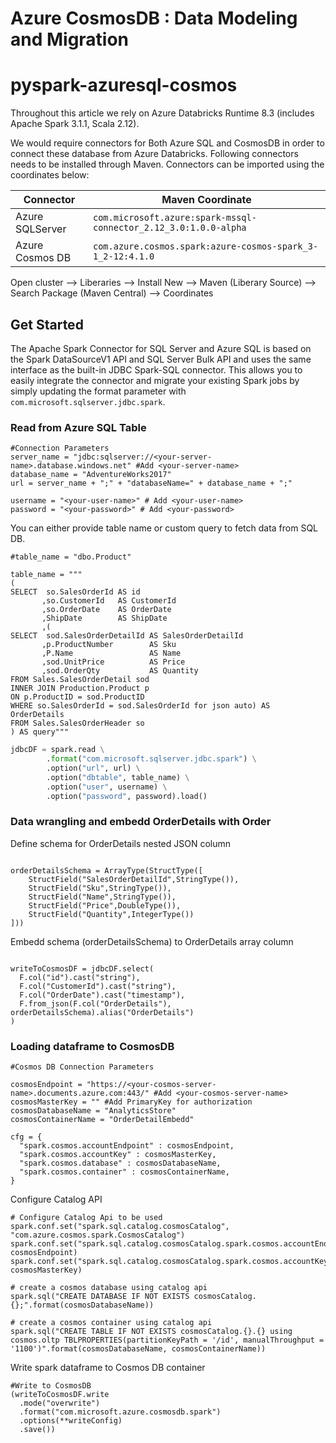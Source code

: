 # Azure CosmosDB : Data Modeling and Migration
# pyspark-azuresql-cosmos

Throughout this article we rely on Azure Databricks Runtime 8.3 (includes Apache Spark 3.1.1, Scala 2.12).

We would require connectors for Both Azure SQL and CosmosDB in order to connect these database from Azure Databricks. Following connectors needs to be installed through Maven. Connectors can be imported using the coordinates below:


| Connector | Maven Coordinate |
| --------- | ------------------ |
|Azure SQLServer | `com.microsoft.azure:spark-mssql-connector_2.12_3.0:1.0.0-alpha` |
|Azure Cosmos DB | `com.azure.cosmos.spark:azure-cosmos-spark_3-1_2-12:4.1.0` |


Open cluster --> Liberaries --> Install New --> Maven (Liberary Source) --> Search Package (Maven Central) --> Coordinates


## Get Started

The Apache Spark Connector for SQL Server and Azure SQL is based on the Spark DataSourceV1 API and SQL Server Bulk API and uses the same interface as the built-in JDBC Spark-SQL connector. This allows you to easily integrate the connector and migrate your existing Spark jobs by simply updating the format parameter with `com.microsoft.sqlserver.jdbc.spark`.


### Read from Azure SQL Table
```
#Connection Parameters
server_name = "jdbc:sqlserver://<your-server-name>.database.windows.net" #Add <your-server-name>
database_name = "AdventureWorks2017"
url = server_name + ";" + "databaseName=" + database_name + ";"

username = "<your-user-name>" # Add <your-user-name>
password = "<your-password>" # Add <your-password>
```
You can either provide table name or custom query to fetch data from SQL DB. 

```
#table_name = "dbo.Product"

table_name = """
(
SELECT  so.SalesOrderId AS id 
       ,so.CustomerId   AS CustomerId 
       ,so.OrderDate    AS OrderDate 
       ,ShipDate        AS ShipDate 
       ,(
SELECT  sod.SalesOrderDetailId AS SalesOrderDetailId 
       ,p.ProductNumber        AS Sku 
       ,P.Name                 AS Name 
       ,sod.UnitPrice          AS Price 
       ,sod.OrderQty           AS Quantity
FROM Sales.SalesOrderDetail sod
INNER JOIN Production.Product p
ON p.ProductID = sod.ProductID
WHERE so.SalesOrderId = sod.SalesOrderId for json auto) AS OrderDetails 
FROM Sales.SalesOrderHeader so
) AS query"""
```

```python
jdbcDF = spark.read \
        .format("com.microsoft.sqlserver.jdbc.spark") \
        .option("url", url) \
        .option("dbtable", table_name) \
        .option("user", username) \
        .option("password", password).load()
```

### Data wrangling and embedd OrderDetails with Order

Define schema for OrderDetails nested JSON column

```from pyspark.sql.types import *

orderDetailsSchema = ArrayType(StructType([
    StructField("SalesOrderDetailId",StringType()),
    StructField("Sku",StringType()),
    StructField("Name",StringType()),
    StructField("Price",DoubleType()),
    StructField("Quantity",IntegerType())
]))
```
Embedd schema (orderDetailsSchema) to OrderDetails array column

```from pyspark.sql import functions as F

writeToCosmosDF = jdbcDF.select(
  F.col("id").cast("string"),
  F.col("CustomerId").cast("string"),
  F.col("OrderDate").cast("timestamp"),
  F.from_json(F.col("OrderDetails"), orderDetailsSchema).alias("OrderDetails")
)
```
### Loading dataframe to CosmosDB

```
#Cosmos DB Connection Parameters

cosmosEndpoint = "https://<your-cosmos-server-name>.documents.azure.com:443/" #Add <your-cosmos-server-name>
cosmosMasterKey = "" #Add PrimaryKey for authorization
cosmosDatabaseName = "AnalyticsStore"
cosmosContainerName = "OrderDetailEmbedd"

cfg = {
  "spark.cosmos.accountEndpoint" : cosmosEndpoint,
  "spark.cosmos.accountKey" : cosmosMasterKey,
  "spark.cosmos.database" : cosmosDatabaseName,
  "spark.cosmos.container" : cosmosContainerName,
}

```

Configure Catalog API
```
# Configure Catalog Api to be used
spark.conf.set("spark.sql.catalog.cosmosCatalog", "com.azure.cosmos.spark.CosmosCatalog")
spark.conf.set("spark.sql.catalog.cosmosCatalog.spark.cosmos.accountEndpoint", cosmosEndpoint)
spark.conf.set("spark.sql.catalog.cosmosCatalog.spark.cosmos.accountKey", cosmosMasterKey)

# create a cosmos database using catalog api
spark.sql("CREATE DATABASE IF NOT EXISTS cosmosCatalog.{};".format(cosmosDatabaseName))

# create a cosmos container using catalog api
spark.sql("CREATE TABLE IF NOT EXISTS cosmosCatalog.{}.{} using cosmos.oltp TBLPROPERTIES(partitionKeyPath = '/id', manualThroughput = '1100')".format(cosmosDatabaseName, cosmosContainerName))
```

Write spark dataframe to Cosmos DB container
```
#Write to CosmosDB 
(writeToCosmosDF.write
  .mode("overwrite")
  .format("com.microsoft.azure.cosmosdb.spark")
  .options(**writeConfig)
  .save())
  ```
